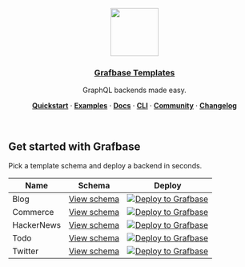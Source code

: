 <p align="center">
  <a href="https://grafbase.com">
    <img src="https://grafbase.com/images/other/grafbase-logo-circle.png" height="96">
    <h3 align="center">Grafbase Templates</h3>
  </a>
</p>

<p align="center">
 GraphQL backends made easy.
</p>

<p align="center">
  <a href="https://grafbase.com/docs/quickstart/get-started"><strong>Quickstart</strong></a> ·
  <a href="/examples"><strong>Examples</strong></a> ·
  <a href="https://grafbase.com/docs"><strong>Docs</strong></a> ·
  <a href="https://grafbase.com/cli"><strong>CLI</strong></a> ·
  <a href="https://grafbase.com/community"><strong>Community</strong></a> ·
  <a href="https://grafbase.com/changelog"><strong>Changelog</strong></a>
</p>
<br/>

## Get started with Grafbase

Pick a template schema and deploy a backend in seconds.

| Name       | Schema                                                       | Deploy                                                                                                                                                                                              |
| ---------- | ------------------------------------------------------------ | --------------------------------------------------------------------------------------------------------------------------------------------------------------------------------------------------- |
| Blog       | [View schema](/templates/blog/grafbase/schema.graphql)       | [![Deploy to Grafbase](https://grafbase.com/button)](https://grafbase.com/new/configure?template=Blog&source=https%3A%2F%2Fgithub.com%2Fgrafbase%2Fgrafbase%2Ftree%2Fmain%2Ftemplates%2Fblog)       |
| Commerce   | [View schema](/templates/commerce/grafbase/schema.graphql)   | [![Deploy to Grafbase](https://grafbase.com/button)](https://grafbase.com/new/configure?template=Blog&source=https%3A%2F%2Fgithub.com%2Fgrafbase%2Fgrafbase%2Ftree%2Fmain%2Ftemplates%2Fcommerce)   |
| HackerNews | [View schema](/templates/hackernews/grafbase/schema.graphql) | [![Deploy to Grafbase](https://grafbase.com/button)](https://grafbase.com/new/configure?template=Blog&source=https%3A%2F%2Fgithub.com%2Fgrafbase%2Fgrafbase%2Ftree%2Fmain%2Ftemplates%2Fhackernews) |
| Todo       | [View schema](/templates/todo/grafbase/schema.graphql)       | [![Deploy to Grafbase](https://grafbase.com/button)](https://grafbase.com/new/configure?template=Blog&source=https%3A%2F%2Fgithub.com%2Fgrafbase%2Fgrafbase%2Ftree%2Fmain%2Ftemplates%2Ftodo)       |
| Twitter    | [View schema](/templates/twitter/grafbase/schema.graphql)    | [![Deploy to Grafbase](https://grafbase.com/button)](https://grafbase.com/new/configure?template=Twitter&source=https%3A%2F%2Fgithub.com%2Fgrafbase%2Fgrafbase%2Ftree%2Fmain%2Ftemplates%2Ftwitter) |
